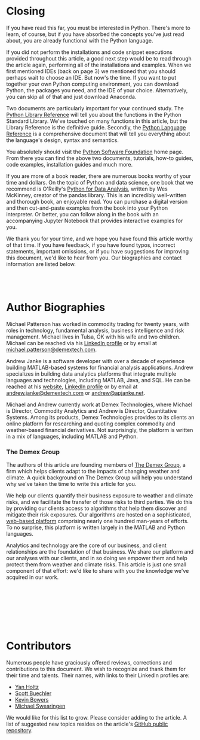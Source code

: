 <br>
<br>

# Closing

If you have read this far, you must be interested in Python. There's more to
learn, of course, but if you have absorbed the concepts you've just read about,
you are already functional with the Python language.

If you did not perform the installations and code snippet executions provided
throughout this article, a good next step would be to read through the article
again, performing all of the installations and examples. When we first mentioned
IDEs (back on page 3) we mentioned that you should perhaps wait to choose an
IDE. But now's the time. If you want to put together your own Python computing
environment, you can download Python, the packages you need, and the IDE of your
choice. Alternatively, you can skip all of that and just download Anaconda.

Two documents are particularly important for your continued study. The [Python
Library Reference](https://docs.python.org/3/library/index.html) will tell you
about the functions in the Python Standard Library. We've touched on many
functions in this article, but the Library Reference is the definitive guide.
Secondly, the [Python Language
Reference](https://docs.python.org/3/reference/index.html) is a comprehensive
document that will tell you everything about the language's design, syntax and
semantics.

You absolutely should visit the [Python Software
Foundation](https://www.python.org/) home page. From there you can find the
above two documents, tutorials, how-to guides, code examples, installation
guides and much more.

If you are more of a book reader, there are numerous books worthy of your time
and dollars. On the topic of Python and data science, one book that we recommend
is O'Reilly's [Python for Data
Analysis](http://shop.oreilly.com/product/0636920050896.do), written by Wes
McKinney, creator of the pandas library. This is an incredibly well-written and
thorough book, an enjoyable read. You can purchase a digital version and then
cut-and-paste examples from the book into your Python interpreter. Or better,
you can follow along in the book with an accompanying Jupyter Notebook that
provides interactive examples for you.

We thank you for your time, and we hope you have found this article worthy of
that time. If you have feedback, if you have found typos, incorrect statements,
important omissions, or if you have suggestions for improving this document,
we'd like to hear from you. Our biographies and contact information are listed
below.
<br><br><br><br>

# Author Biographies

Michael Patterson has worked in commodity trading for twenty years, with roles
in technology, fundamental analysis, business intelligence and risk management.
Michael lives in Tulsa, OK with his wife and two children. Michael can be
reached via his [LinkedIn profile](https://www.linkedin.com/in/mtpatt/) or by
email at <michael.patterson@demextech.com>.

Andrew Janke is a software developer with over a decade of experience building
MATLAB-based systems for financial analysis applications. Andrew specializes in
building data analytics platforms that integrate multiple languages and
technologies, including MATLAB, Java, and SQL. He can be reached at his
[website](https://apjanke.net/), [LinkedIn
profile](https://www.linkedin.com/in/andrewjanke0/) or by email at
<andrew.janke@demextech.com> or <andrew@apjanke.net>.

Michael and Andrew currently work at Demex Technologies, where Michael is
Director, Commodity Analytics and Andrew is Director, Quantitative Systems.
Among its products, Demex Technologies provides to its clients an online
platform for researching and quoting complex commodity and weather-based
financial derivatives.  Not surprisingly, the platform is written in a mix of
languages, including MATLAB and Python.

### The Demex Group

The authors of this article are founding members of [The Demex
Group](https://thedemexgroup.com), a firm which helps clients adapt to the
impacts of changing weather and climate.  A quick background on The Demex Group
will help you understand why we've taken the time to write this article for you.

We help our clients quantify their business exposure to weather and climate
risks, and we facilitate the transfer of those risks to third parties.  We do
this by providing our clients access to algorithms that help them discover and
mitigate their risk exposures.  Our algorithms are hosted on a sophisticated,
[web-based platform](www.demex.tech) comprising nearly one hundred man-years of
efforts.  To no surprise, this platform is written largely in the MATLAB and
Python languages.

Analytics and technology are the core of our business, and client relationships
are the foundation of that business.  We share our platform and our analyses
with our clients, and in so doing we empower them and help protect them from
weather and climate risks.  This article is just one small component of that
effort: we'd like to share with you the knowledge we've acquired in our work.
<br><br><br><br><br><br><br><br>

# Contributors

Numerous people have graciously offered reviews, corrections and contributions
to this document.  We wish to recognize and thank them for their time and
talents.  Their names, with links to their LinkedIn profiles are:

* [Yan Holtz](https://www.linkedin.com/in/yan-holtz-2477534a)
* [Scott Buechler](https://www.linkedin.com/in/rscottyblinkedin)
* [Kevin Bowers](https://www.linkedin.com/in/kevinjbowers)
* [Michael Swearingen](https://www.linkedin.com/in/michael-swearingen-58126010)

We would like for this list to grow.  Please consider adding to the article.  A
list of suggested new topics resides on the article's [GitHub public
repository](https://github.com/apjanke/PythonForMatlabProgrammers).
